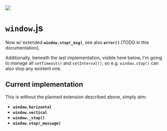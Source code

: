 <img src="https://kekse.biz/github.php?draw&text=`window`&override=github:v4" />

# **`window`**.js
Now w/ extended **`window.stop(_msg)`**, see also **`error()`** \[TODO in this documentation\].

Additionally, beneath the last implementation, visible here below, I'm going to manage all
`setTimeout()` and `setInterval()`, so e.g. `window.stop()` can also stop any existent one.

## Current implementation
This is without the planned extension described above, simply atm:

* **`window.horizontal`**
* **`window.vertical`**
* **`window._stop()`**
* **`window.stop(_message)`**

